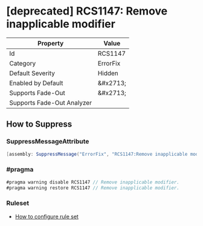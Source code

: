 # \[deprecated\] RCS1147: Remove inapplicable modifier

| Property | Value |
| -------- | ----- |
| Id | RCS1147 |
| Category | ErrorFix |
| Default Severity | Hidden |
| Enabled by Default | &\#x2713; |
| Supports Fade\-Out | &\#x2713; |
| Supports Fade\-Out Analyzer |  |

## How to Suppress

### SuppressMessageAttribute

```csharp
[assembly: SuppressMessage("ErrorFix", "RCS1147:Remove inapplicable modifier.", Justification = "<Pending>")]
```

### \#pragma

```csharp
#pragma warning disable RCS1147 // Remove inapplicable modifier.
#pragma warning restore RCS1147 // Remove inapplicable modifier.
```

### Ruleset

* [How to configure rule set](../HowToConfigureAnalyzers.md)
